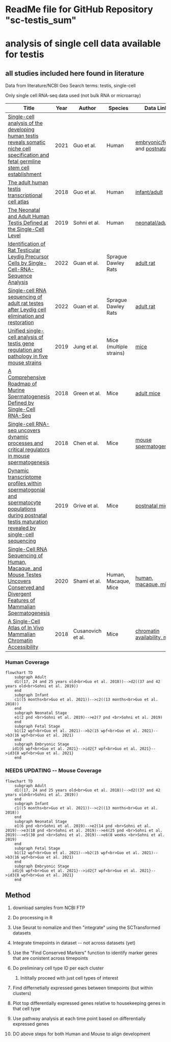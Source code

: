 # ReadMe file for GitHub Repository "sc-testis_sum"

# analysis of single cell data available for testis

## all studies included here found in literature


Data from literature/NCBI Geo
Search terms: testis, single-cell

Only single cell RNA-seq data used (not bulk RNA or microarray)

| Title | Year | Author | Species |  Data Link |
|-------|------|--------|---------|------------|
| [Single-cell analysis of the developing human testis reveals somatic niche cell specification and fetal germline stem cell establishment](https://doi.org/10.1016/j.stem.2020.12.004)| 2021 | Guo et al.  | Human | [embryonic/fetal](http://www.ncbi.nlm.nih.gov/geo/query/acc.cgi?acc=GSE143356) and [postnatal](http://www.ncbi.nlm.nih.gov/geo/query/acc.cgi?acc=GSE161617)  |
| [The adult human testis transcriptional cell atlas](https://www.nature.com/articles/s41422-018-0099-2) | 2018 | Guo et al. | Human | [infant/adult](http://www.ncbi.nlm.nih.gov/geo/query/acc.cgi?acc=GSE120508)
| [The Neonatal and Adult Human Testis Defined at the Single-Cell Level](https://doi.org/10.1016/j.celrep.2019.01.045) | 2019 | Sohni et al. | Human | [neonatal/adult](http://www.ncbi.nlm.nih.gov/geo/query/acc.cgi?acc=GSE124263) |
| [Identification of Rat Testicular Leydig Precursor Cells by Single-Cell-RNA-Sequence Analysis](https://doi.org/10.3389/fcell.2022.805249) | 2022 | Guan et al. | Sprague Dawley Rats | [adult rat](https://ngdc.cncb.ac.cn/gsa/browse/CRA004958) |
| [Single-cell RNA sequencing of adult rat testes after Leydig cell elimination and restoration](https://www.nature.com/articles/s41597-022-01225-5) | 2022 | Guan et al. | Sprague Dawley Rats | [adult rat](https://ngdc.cncb.ac.cn/omix/release/OMIX767) |
| [Unified single-cell analysis of testis gene regulation and pathology in five mouse strains](https://elifesciences.org/articles/43966) | 2019 | Jung et al. | Mice (multiple strains) | [mice](https://www.ncbi.nlm.nih.gov/geo/query/acc.cgi?acc=GSE113293) |
| [A Comprehensive Roadmap of Murine Spermatogenesis Defined by Single-Cell RNA-Seq](https://doi.org/10.1016/j.devcel.2018.07.025) | 2018 | Green et al. | Mice | [adult mice](https://www.ncbi.nlm.nih.gov/geo/query/acc.cgi?acc=GSE112393) |
| [Single-cell RNA-seq uncovers dynamic processes and critical regulators in mouse spermatogenesis](https://www.nature.com/articles/s41422-018-0074-y) | 2018 | Chen et al. | Mice | [mouse spermatogenesis](https://www.ncbi.nlm.nih.gov/geo/query/acc.cgi?acc=GSE112393) |
| [Dynamic transcriptome profiles within spermatogonial and spermatocyte populations during postnatal testis maturation revealed by single-cell sequencing](https://journals.plos.org/plosgenetics/article?id=10.1371/journal.pgen.1007810) | 2019 | Grive et al. | Mice | [postnatal mice](https://www.ncbi.nlm.nih.gov/geo/query/acc.cgi?acc=GSE121904) |
| [Single-Cell RNA Sequencing of Human, Macaque, and Mouse Testes Uncovers Conserved and Divergent Features of Mammalian Spermatogenesis](https://doi.org/10.1016/j.devcel.2020.05.010) | 2020 | Shami et al. | Human, Macaque, Mice | [human, macaque, mice](https://www.ncbi.nlm.nih.gov/geo/query/acc.cgi?acc=GSE142585) |
| [A Single-Cell Atlas of In Vivo Mammalian Chromatin Accessibility](https://doi.org/10.1016/j.cell.2018.06.052) | 2018 | Cusanovich et al. | Mice | [chromatin availability, mice](https://www.ncbi.nlm.nih.gov/geo/query/acc.cgi?acc=GSE111586) |


### Human Coverage
```mermaid
flowchart TD
    subgraph Adult
    d1((17, 24 and 25 years old<br>Guo et al. 2018))-->d2((37 and 42 years old<br>Sohni et al. 2019))
    end
    subgraph Infant
    c1((5 months<br>Guo et al. 2021))-->c2((13 months<br>Guo et al. 2018))
    end
    subgraph Neonatal Stage
    e1(2 pnd <br>Sohni et al. 2019)-->e2(7 pnd <br>Sohni et al. 2019)
    end
    subgraph Fetal Stage
    b1(12 wpf<br>Guo et al. 2021)-->b2(15 wpf<br>Guo et al. 2021)-->b3(16 wpf<br>Guo et al. 2021)
    end
    subgraph Embryonic Stage
   id1{6 wpf<br>Guo et al. 2021}-->id2{7 wpf<br>Guo et al. 2021}-->id3{8 wpf<br>Guo et al. 2021}
    end
```

### NEEDS UPDATING -- Mouse Coverage
```mermaid
flowchart TD
    subgraph Adult
    d1((17, 24 and 25 years old<br>Guo et al. 2018))-->d2((37 and 42 years old<br>Sohni et al. 2019))
    end
    subgraph Infant
    c1((5 months<br>Guo et al. 2021))-->c2((13 months<br>Guo et al. 2018))
    end
    subgraph Neonatal Stage
    e1(6 pnd <br>Sohni et al. 2019)-->e2(14 pnd <br>Sohni et al. 2019)-->e3(18 pnd <br>Sohni et al. 2019)-->e4(25 pnd <br>Sohni et al. 2019)-->e5(30 pnd <br>Sohni et al. 2019)-->e6(8 weeks <br>Sohni et al. 2019)
    end
    subgraph Fetal Stage
    b1(12 wpf<br>Guo et al. 2021)-->b2(15 wpf<br>Guo et al. 2021)-->b3(16 wpf<br>Guo et al. 2021)
    end
    subgraph Embryonic Stage
   id1{6 wpf<br>Guo et al. 2021}-->id2{7 wpf<br>Guo et al. 2021}-->id3{8 wpf<br>Guo et al. 2021}
    end
```


## Method

1. download samples from NCBI FTP

2. Do processing in R

3. Use Seurat to nomalize and then "integrate" using the SCTransformed datasets

4. Integrate timepoints in dataset -- not across datasets (yet)

5. Use the "Find Conserved Markers" function to identify marker genes that are conistent across timepoints
6. Do preliminary cell type ID per each cluster
   1. Inititally proceed with just cell types of interest
7. Find differnetially expressed genes between timepoints (but within clusters) 
8. Plot top differentially expressed genes relative to housekeeping genes in that cell type
9.  Use pathway analysis at each time point based on differentially expressed genes
10. DO above steps for both Human and Mouse to align development
